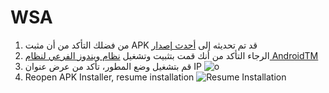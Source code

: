 # WSA
1. من فضلك التأكد من أن مثبت APK قد تم تحديثه إلى [أحدث إصدار](https://www.microsoft.com/store/productId/9P2JFQ43FPPG "APK Installer")
2. الرجاء التأكد من أنك قمت بتثبيت وتشغيل [نظام ويندوز الفرعي لنظام AndroidTM](https://www.microsoft.com/store/productId/9P3395VX91NR)
3. قم بتشغيل وضع المطور، تأكد من عرض عنوان IP ![o](https://raw.githubusercontent.com/Paving-Base/APK-Installer/screenshots/Documents/Tutorials/How%20To%20Connect%20WSA/Images/Snipaste_2022-10-02_19-02-09.png)
4. Reopen APK Installer, resume installation ![Resume Installation
](https://raw.githubusercontent.com/Paving-Base/APK-Installer/screenshots/Documents/Tutorials/How%20To%20Connect%20WSA/Images/Snipaste_2022-10-02_17-34-04.png)
